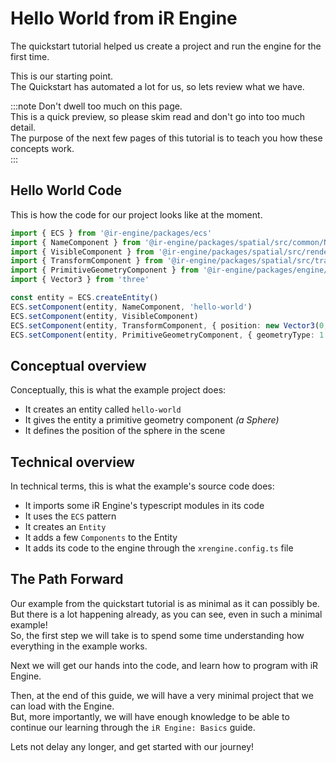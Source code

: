 # Hello World from iR Engine
The quickstart tutorial helped us create a project and run the engine for the first time.  

This is our starting point.  
The Quickstart has automated a lot for us, so lets review what we have.

:::note
Don't dwell too much on this page.  
This is a quick preview, so please skim read and don't go into too much detail.  
The purpose of the next few pages of this tutorial is to teach you how these concepts work.  
:::

## Hello World Code
This is how the code for our project looks like at the moment.  
```ts title="ir-tutorial-hello/src/Hello.ts" showLineNumbers
import { ECS } from '@ir-engine/packages/ecs'
import { NameComponent } from '@ir-engine/packages/spatial/src/common/NameComponent'
import { VisibleComponent } from '@ir-engine/packages/spatial/src/renderer/components/VisibleComponent'
import { TransformComponent } from '@ir-engine/packages/spatial/src/transform/components/TransformComponent'
import { PrimitiveGeometryComponent } from '@ir-engine/packages/engine/src/scene/components/PrimitiveGeometryComponent'
import { Vector3 } from 'three'

const entity = ECS.createEntity()
ECS.setComponent(entity, NameComponent, 'hello-world')
ECS.setComponent(entity, VisibleComponent)
ECS.setComponent(entity, TransformComponent, { position: new Vector3(0, 1, 0) })
ECS.setComponent(entity, PrimitiveGeometryComponent, { geometryType: 1 })
```

## Conceptual overview
Conceptually, this is what the example project does:
- It creates an entity called `hello-world`
- It gives the entity a primitive geometry component _(a Sphere)_
- It defines the position of the sphere in the scene

## Technical overview
In technical terms, this is what the example's source code does:
- It imports some iR Engine's typescript modules in its code 
- It uses the `ECS` pattern
- It creates an `Entity`
- It adds a few `Components` to the Entity
- It adds its code to the engine through the `xrengine.config.ts` file

## The Path Forward
Our example from the quickstart tutorial is as minimal as it can possibly be.  
But there is a lot happening already, as you can see, even in such a minimal example!  
So, the first step we will take is to spend some time understanding how everything in the example works.

Next we will get our hands into the code, and learn how to program with iR Engine.

Then, at the end of this guide, we will have a very minimal project that we can load with the Engine.  
But, more importantly, we will have enough knowledge to be able to continue our learning through the `iR Engine: Basics` guide.  

Lets not delay any longer, and get started with our journey!

